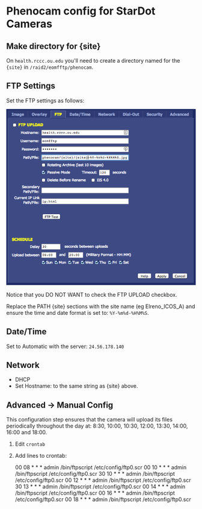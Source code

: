 # Phenocam config for StarDot Cameras

## Make directory for {site}

On `health.rccc.ou.edu` you'll need to create a directory named for the
`{site}` in `/raid2/eomfftp/phenocam`.  


## FTP Settings

Set the FTP settings as follows:

![FTP Settings](images/ftpsettings.png)

Notice that you DO NOT WANT to check the FTP UPLOAD checkbox.

Replace the PATH {site} sections with the site name (eg Elreno_ICOS_A) and
ensure the time and date format is set to: `%Y-%m%d-%H%M%S`.


## Date/Time
Set to Automatic with the server: `24.56.178.140`

## Network 

* DHCP
* Set Hostname: to the same string as {site} above.

## Advanced -> Manual Config

This configuration step ensures that the camera will upload its files
periodically throughout the day at: 8:30, 10:00, 10:30, 12:00, 13:30, 14:00,
16:00 and 18:00.

1. Edit `crontab`
2. Add lines to crontab:

    00 08 * * * admin /bin/ftpscript /etc/config/ftp0.scr
    00 10 * * * admin /bin/ftpscript /etc/config/ftp0.scr
    30 10 * * * admin /bin/ftpscript /etc/config/ftp0.scr
    00 12 * * * admin /bin/ftpscript /etc/config/ftp0.scr
    30 13 * * * admin /bin/ftpscript /etc/config/ftp0.scr
    00 14 * * * admin /bin/ftpscript /etc/config/ftp0.scr
    00 16 * * * admin /bin/ftpscript /etc/config/ftp0.scr
    00 18 * * * admin /bin/ftpscript /etc/config/ftp0.scr




